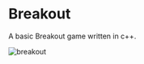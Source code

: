 # Breakout
A basic Breakout game written in c++.


![breakout](https://user-images.githubusercontent.com/70054706/154350056-980a8362-b468-4c11-8c83-afea7a14f657.png)
